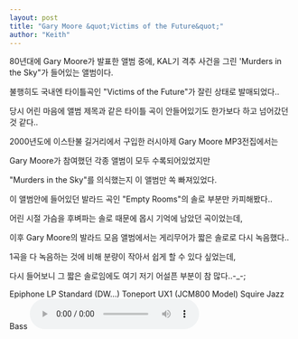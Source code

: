 ```yaml
---
layout: post
title: "Gary Moore &quot;Victims of the Future&quot;"
author: "Keith"
---
```


80년대에 Gary Moore가 발표한 앨범 중에, KAL기 격추 사건을 그린 'Murders in the Sky"가 들어있는 앨범이다.

불행히도 국내엔 타이틀곡인 "Victims of the Future"가 잘린 상태로 발매되었다..

당시 어린 마음에 앨범 제목과 같은 타이틀 곡이 안들어있기도 한가보다 하고 넘어갔던 것 같다..

2000년도에 이스탄불 길거리에서 구입한 러시아제 Gary Moore MP3전집에서는

Gary Moore가 참여했던 각종 앨범이 모두 수록되어있었지만

"Murders in the Sky"를 의식했는지 이 앨범만 쏙 빠져있었다.

이 앨범안에 들어있던 발라드 곡인 "Empty Rooms"의 솔로 부분만 카피해봤다..

어린 시절 가슴을 후벼파는 솔로 때문에 몹시 기억에 남았던 곡이었는데,

이후 Gary Moore의 발라드 모음 앨범에서는 게리무어가 짧은 솔로로 다시 녹음했다..

1곡을 다 녹음하는 것에 비해 분량이 작아서 쉽게 할 수 있다 싶었는데,

다시 들어보니 그 짧은 솔로임에도 여기 저기 어설픈 부분이 참 많다..-_-;

Epiphone LP Standard (DW...)
Toneport UX1 (JCM800 Model)
Squire Jazz Bass
<audio src="/assets/images/64ad7e5134be366d2b3c39a84d17b6c4.mp3" controls preload></audio>




